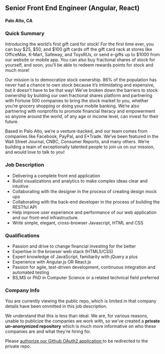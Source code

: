 ## Senior Front End Engineer (Angular, React)
#### Palo Alto, CA

### Quick Summary
Introducing the world’s first gift card for stock! For the first time ever, you can buy $25, $50, and $100 gift cards off the gift card rack at stores like OfficeMax, K-Mart, Safeway, and ToysRUs, or send e-gifts up to $1000 from our website or mobile app. You can also buy fractional shares of stock for yourself, and soon, you’ll be able to redeem rewards points for stock and much more!

Our mission is to democratize stock ownership. 86% of the population has never had a chance to own stock because it’s intimidating and expensive, but it doesn’t have to be that way! We’ve broken down the barriers to stock ownership by building our own fractional shares platform and partnering with Fortune 500 companies to bring the stock market to you, whether you’re grocery shopping or doing your mobile banking. We’re also partnering with nonprofits to promote financial literacy and empowerment so anyone around the world, of any age or income level, can invest for their future.

Based in Palo Alto, we’re a venture-backed, and our team comes from companies like Facebook, PayPal, and E*Trade. We’ve been featured in the Wall Street Journal, CNBC, Consumer Reports, and many others. We’re building a team of exceptionally talented people to join us on our mission, and would love to talk to you!

### Job Description
+ Delivering a complete front end application
+ Build visualizations and analytics to make complex ideas clear and intuitive
+ Collaborating with the designer in the process of creating design mock ups
+ Collaborating with the back-end developer in the process of building the RESTful API
+ Help improve user experience and performance of our web application and our front-end infrastructure.
+ Write simple, elegant, cross-browser Javascript, HTML and CSS

### Qualifications
+ Passion and drive to change financial investing for the better
+ Expertise in the browser web stack (HTML5/CSS)
+ Expert knowledge of JavaScript, familiarity with jQuery a plus
+ Experience with Angular.js OR React.js
+ Passion for agile, test-driven development, continuous integration and automated testing
+ BS,MS or PhD in Computer Science or a related technical field preferred

### Company Info
You are currently viewing the public repo, which is limited in that company details have been ommitted in this job description.  
    
We understand that this is less than ideal.  We are, for various reasons, unable to publicize the companies we work with, so we've
created a **private un-anonymized repository** which is much more informative on who these companies are and what they're hiring for.  
    
Please [authorize our Github OAuth2 application ](http://localhost:3000/users/auth/github?job_id=u3rvy2twawxl-senior-frontend-engineer-angular-react) to be redirected to the private repo.
